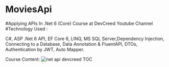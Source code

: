 # MoviesApi
#Applying APIs In .Net 6 (Core) Course at DevCreed Youtube Channel
#Technology Used :

C#, ASP .Net 6 API, EF Core 6, LINQ, MS SQL Server,Dependency Injection, Connecting to a Database, Data Annotation & FluentAPI, DTOs, Authentication by JWT, Auto Mapper.

Course Content:
![net api devcreed TOC](https://user-images.githubusercontent.com/71642642/210110708-e30d2aa4-cafd-4259-b5e3-ddbf6ebe5d2e.png)
